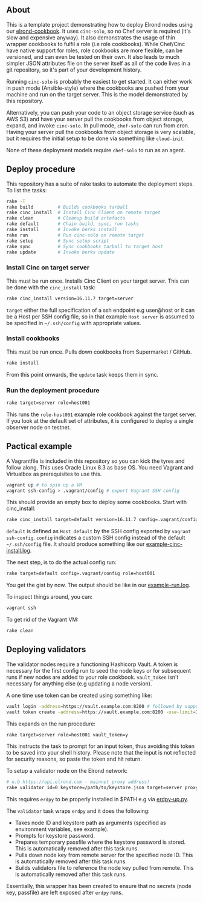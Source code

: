 ## About

This is a template project demonstrating how to deploy Elrond nodes using our [elrond-cookbook](https://github.com/mr-staker/elrond-cookbook). It uses `cinc-solo`, so no Chef server is required (it's slow and expensive anyway). It also demonstrates the usage of thin wrapper cookbooks to fulfil a role (i.e role cookbooks). While Chef/Cinc have native support for roles, role cookbooks are more flexible, can be versioned, and can even be tested on their own. It also leads to much simpler JSON attributes file on the server itself as all of the code lives in a git repository, so it's part of your development history.

Running `cinc-solo` is probably the easiest to get started. It can either work in push mode (Ansible-style) where the cookbooks are pushed from your machine and run on the target server. This is the model demonstrated by this repository.

Alternatively, you can push your code to an object storage service (such as AWS S3) and have your server pull the cookbooks from object storage, expand, and invoke `cinc-solo`. In pull mode, `chef-solo` can run from cron. Having your server pull the cookbooks from object storage is very scalable, but it requires the initial setup to be done via something like `cloud-init`.

None of these deployment models require `chef-solo` to run as an agent.

## Deploy procedure

This repository has a suite of rake tasks to automate the deployment steps. To list the tasks:

```bash
rake -T
rake build         # Builds cookbooks tarball
rake cinc_install  # Install Cinc Client on remote target
rake clean         # Cleanup build artefacts
rake default       # Chain build, sync, run tasks
rake install       # Invoke berks install
rake run           # Run cinc-solo on remote target
rake setup         # Sync setup script
rake sync          # Sync cookbooks tarball to target host
rake update        # Invoke berks update
```

### Install Cinc on target server

This must be run once. Installs Cinc Client on your target server. This can be done with the `cinc_install` task:

```bash
rake cinc_install version=16.11.7 target=server
```

`target` either the full specification of a ssh endpoint e.g user@host or it can be a Host per SSH config file, so in that example `Host server` is assumed to be specified in `~/.ssh/config` with appropriate values.

### Install cookbooks

This must be run once. Pulls down cookbooks from Supermarket / GitHub.

```bash
rake install
```

From this point onwards, the `update` task keeps them in sync.

### Run the deployment procedure

```bash
rake target=server role=host001
```

This runs the `role-host001` example role cookbook against the target server. If you look at the default set of attributes, it is configured to deploy a single observer node on testnet.

## Pactical example

A Vagrantfile is included in this repository so you can kick the tyres and follow along. This uses Oracle Linux 8.3 as base OS. You need Vagrant and Virtualbox as prerequisites to use this.

```bash
vagrant up # to spin up a VM
vagrant ssh-config > .vagrant/config # export Vagrant SSH config
```

This should provide an empty box to deploy some cookbooks. Start with cinc_install:

```bash
rake cinc_install target=default version=16.11.7 config=.vagrant/config
```

`default` is defined as `Host default` by the SSH config exported by `vagrant ssh-config`. `config` indicates a custom SSH config instead of the default `~/.ssh/config` file. It should produce something like our [example-cinc-install.log](/example-logs/example-cinc-install.log).

The next step, is to do the actual config run:

```bash
rake target=default config=.vagrant/config role=host001
```

You get the gist by now. The output should be like in our [example-run.log](/example-logs/example-run.log).

To inspect things around, you can:

```bash
vagrant ssh
```

To get rid of the Vagrant VM:

```bash
rake clean
```

## Deploying validators

The validator nodes require a functioning Hashicorp Vault. A token is necessary for the first config run to seed the node keys or for subsequent runs if new nodes are added to your role cookbook. `vault_token` isn't necessary for anything else (e.g updating a node version).

A one time use token can be created using something like:

```bash
vault login -address=https://vault.example.com:8200 # followed by supported auth method
vault token create -address=https://vault.example.com:8200 -use-limit=1
```

This expands on the run procedure:

```bash
rake target=server role=host001 vault_token=y
```

This instructs the task to prompt for an input token, thus avoiding this token to be saved into your shell history. Please note that the input is not reflected for security reasons, so paste the token and hit return.

To setup a validator node on the Elrond network:

```bash
# n.b https://api.elrond.com - mainnet proxy address!
rake validator id=0 keystore=/path/to/keystore.json target=server proxy=https://api.elrond.com
```

This requires `erdpy` to be properly installed in $PATH e.g via [erdpy-up.py](https://docs.elrond.com/sdk-and-tools/erdpy/installing-erdpy/).

The `validator` task wraps `erdpy` and it does the following:

 * Takes node ID and keystore path as arguments (specified as environment variables, see example).
 * Prompts for keystore password.
 * Prepares temporary passfile where the keystore password is stored. This is automatically removed after this task runs.
 * Pulls down node key from remote server for the specified node ID. This is automatically removed after this task runs.
 * Builds validators file to reference the node key pulled from remote. This is automatically removed after this task runs.

Essentially, this wrapper has been created to ensure that no secrets (node key, passfile) are left exposed after `erdpy` runs.
